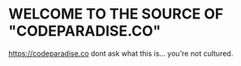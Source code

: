 # WELCOME TO THE SOURCE OF "CODEPARADISE.CO"
https://codeparadise.co
dont ask what this is... you're not cultured.
